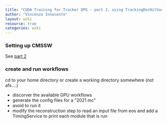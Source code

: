 ```yaml
---
title: "CUDA Training for Tracker DPG - part 2, using TrackingRecHitSoA"
author: "Vincenzo Innocente"
layout: wiki
resource: true
categories: wiki
---
```


### Setting up CMSSW
See [part 2](cuda_training_dpg_12_2019_part2.md)

### create and run workflows
cd to your home directory or create a working directory somewhere (not afs....)
   - discorver the available GPU workflows 
   - generate the config files for a "2021 mc"
   - avoid to run it 
   - modify the reconstruction step to read an input file from eos and add a TimingService to print each module that is run
   

